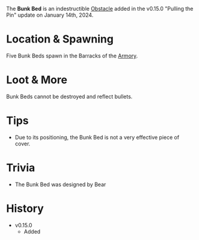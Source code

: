 The **Bunk Bed** is an indestructible [Obstacle](/obstacles) added in the v0.15.0 "Pulling the Pin" update on January 14th, 2024.

# Location & Spawning

Five Bunk Beds spawn in the Barracks of the [Armory](/buildings/armory).

# Loot & More

Bunk Beds cannot be destroyed and reflect bullets.

# Tips

- Due to its positioning, the Bunk Bed is not a very effective piece of cover.

# Trivia

- The Bunk Bed was designed by Bear

# History

- v0.15.0
  - Added